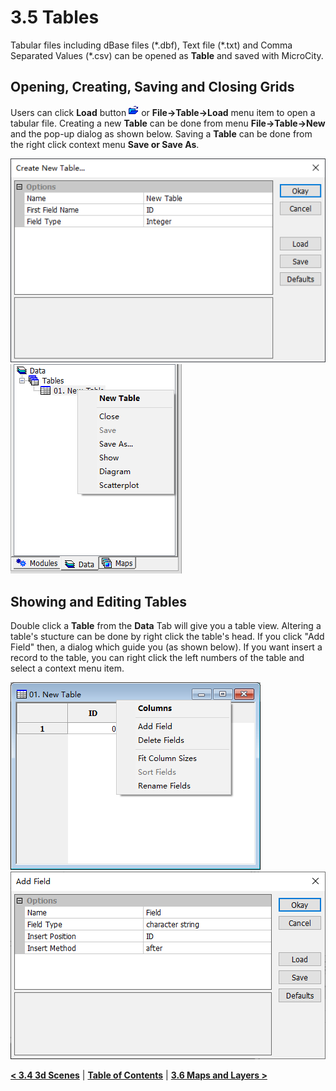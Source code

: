 # 3.5 Tables
Tabular files including dBase files (\*.dbf), Text file (\*.txt) and Comma Separated Values (\*.csv) can be opened as **Table** and saved with MicroCity.
## Opening, Creating, Saving and Closing Grids
Users can click **Load** button ![button](imgs/button_load.png) or **File->Table->Load** menu item to open a tabular file. Creating a new **Table** can be done from menu **File->Table->New** and the pop-up dialog as shown below. Saving a **Table** can be done from the right click context menu **Save or Save As**.

![new table](imgs/new_table.png) ![table_menu](imgs/table_menu.png)
## Showing and Editing Tables
Double click a **Table** from the **Data** Tab will give you a table view. Altering a table's stucture can be done by right click the table's head. If you click "Add Field" then, a dialog which guide you (as shown below). If you want insert a record to the table, you can right click the left numbers of the table and select a context menu item. 

![table_view_menu](imgs/table_view_menu.png) ![add_field](imgs/add_field.png)

[**< 3.4 3d Scenes**](3.4_3d_scenes.md) | [**Table of Contents**](.) | [**3.6 Maps and Layers >**](3.6_maps_and_layers.md)
